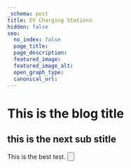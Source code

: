 ```yaml
---
_schema: post
title: EV Charging Stations
hidden: false
seo:
  no_index: false
  page_title:
  page_description:
  featured_image:
  featured_image_alt:
  open_graph_type:
  canonical_url:
---
```


# This is the blog title

## this is the next sub stitle

This is the best test. <Button label="hello world" />